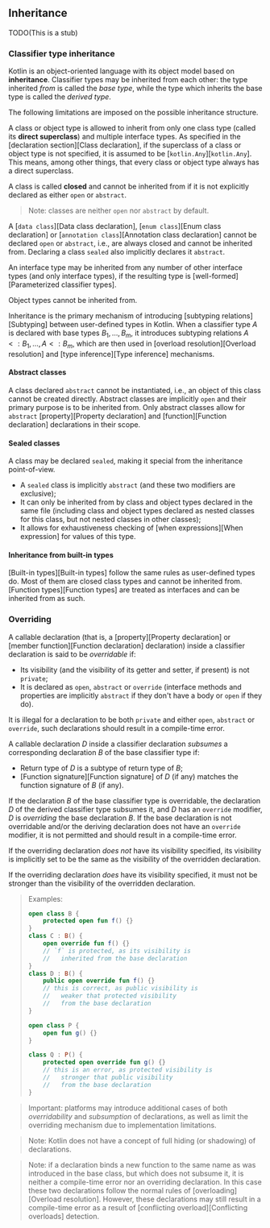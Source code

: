 ## Inheritance

TODO(This is a stub)

### Classifier type inheritance

Kotlin is an object-oriented language with its object model based on **inheritance**.
Classifier types may be inherited from each other: the type inherited *from* is called the *base type*, while the type which inherits the base type is called the *derived type*.

The following limitations are imposed on the possible inheritance structure.

A class or object type is allowed to inherit from only one class type (called its **direct superclass**) and multiple interface types.
As specified in the [declaration section][Class declaration], if the superclass of a class or object type is not specified, it is assumed to be [`kotlin.Any`][`kotlin.Any`].
This means, among other things, that every class or object type always has a direct superclass.

A class is called **closed** and cannot be inherited from if it is not explicitly declared as either `open` or `abstract`.

> Note: classes are neither `open` nor `abstract` by default.

A [`data class`][Data class declaration], [`enum class`][Enum class declaration] or [`annotation class`][Annotation class declaration] cannot be declared `open` or `abstract`, i.e., are always closed and cannot be inherited from.
Declaring a class `sealed` also implicitly declares it `abstract`.

An interface type may be inherited from any number of other interface types (and only interface types), if the resulting type is [well-formed][Parameterized classifier types].

Object types cannot be inherited from.

Inheritance is the primary mechanism of introducing [subtyping relations][Subtyping] between user-defined types in Kotlin.
When a classifier type $A$ is declared with base types $B_1, \dots, B_m$, it introduces subtyping relations $A <: B_1, \ldots, A <: B_m$, which are then used in [overload resolution][Overload resolution] and [type inference][Type inference] mechanisms.

#### Abstract classes

A class declared `abstract` cannot be instantiated, i.e., an object of this class cannot be created directly.
Abstract classes are implicitly `open` and their primary purpose is to be inherited from.
Only abstract classes allow for `abstract` [property][Property declaration] and [function][Function declaration] declarations in their scope.

#### Sealed classes

A class may be declared `sealed`, making it special from the inheritance point-of-view.

- A `sealed` class is implicitly `abstract` (and these two modifiers are exclusive);
- It can only be inherited from by class and object types declared in the same file (including class and object types declared as nested classes for this class, but not nested classes in other classes);
- It allows for exhaustiveness checking of [when expressions][When expression] for values of this type.

#### Inheritance from built-in types

[Built-in types][Built-in types] follow the same rules as user-defined types do.
Most of them are closed class types and cannot be inherited from.
[Function types][Function types] are treated as interfaces and can be inherited from as such.

### Overriding

A callable declaration (that is, a [property][Property declaration] or [member function][Function declaration] declaration) inside a classifier declaration is said to be *overridable* if:

- Its visibility (and the visibility of its getter and setter, if present) is not `private`;
- It is declared as `open`, `abstract` or `override` (interface methods and properties are implicitly `abstract` if they don't have a body or `open` if they do).

It is illegal for a declaration to be both `private` and either `open`, `abstract` or `override`, such declarations should result in a compile-time error.

A callable declaration $D$ inside a classifier declaration *subsumes* a corresponding declaration $B$ of the base classifier type if:

- Return type of $D$ is a subtype of return type of $B$;
- [Function signature][Function signature] of $D$ (if any) matches the function signature of $B$ (if any).

If the declaration $B$ of the base classifier type is overridable, the declaration $D$ of the derived classifier type subsumes it, and $D$ has an `override` modifier, $D$ is *overriding* the base declaration $B$.
If the base declaration is not overridable and/or the deriving declaration does not have an `override` modifier, it is not permitted and should result in a compile-time error.

If the overriding declaration *does not* have its visibility specified, its visibility is implicitly set to be the same as the visibility of the overridden declaration.

If the overriding declaration *does* have its visibility specified, it must not be stronger than the visibility of the overridden declaration.

> Examples:
> ```kotlin 
> open class B {
>     protected open fun f() {}
> }
> class C : B() {
>     open override fun f() {}
>     // `f` is protected, as its visibility is
>     //   inherited from the base declaration
> }
> class D : B() {
>     public open override fun f() {}
>     // this is correct, as public visibility is
>     //   weaker that protected visibility
>     //   from the base declaration
> }
> 
> open class P {
>     open fun g() {}
> }
> 
> class Q : P() {
>     protected open override fun g() {}
>     // this is an error, as protected visibility is
>     //   stronger that public visibility
>     //   from the base declaration
> }
> ```

> Important: platforms may introduce additional cases of both *overridability* and *subsumption* of declarations, as well as limit the overriding mechanism due to implementation limitations.

> Note: Kotlin does not have a concept of full hiding (or shadowing) of declarations.

> Note: if a declaration binds a new function to the same name as was introduced in the base class, but which does not subsume it, it is neither a compile-time error nor an overriding declaration.
> In this case these two declarations follow the normal rules of [overloading][Overload resolution].
> However, these declarations may still result in a compile-time error as a result of [conflicting overload][Conflicting overloads] detection.
